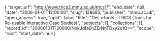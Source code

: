 {
  "target_url": "http://www.trics2.mmu.ac.uk/trics1/", 
  "end_date": null, 
  "date": "2006-01-01T12:00:00", 
  "slug": 128685, 
  "publisher": "mmu.ac.uk", 
  "open_access": true, 
  "npld": false, 
  "title": "DeL eTools - TRICS (Tools for Re-usable Interactive Case Studies)", 
  "subjects": [], 
  "collections": [], 
  "record_id": "20060101T120000/NnkJdfa0hZErNnTDxy2o1Q==", 
  "scope": "root", 
  "start_date": null
}

